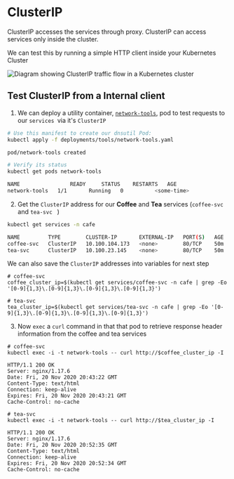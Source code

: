 # ClusterIP

ClusterIP accesses the services through proxy. ClusterIP can access services
only inside the cluster.

We can test this by running a simple HTTP client  inside your Kubernetes Cluster

![Diagram showing ClusterIP traffic flow in a Kubernetes
cluster](media/clusterip.png)

## Test ClusterIP from a Internal client

1. We can deploy a utility container,
   [`network-tools`](https://hub.docker.com/r/armsultan/network-tools), pod to
   test requests to our `services `via it's `ClusterIP`

```bash
# Use this manifest to create our dnsutil Pod:
kubectl apply -f deployments/tools/network-tools.yaml

pod/network-tools created

# Verify its status
kubectl get pods network-tools

NAME                READY     STATUS    RESTARTS   AGE
network-tools   1/1       Running   0          <some-time>
```



2. Get the `ClusterIP` address for our **Coffee** and **Tea** services
   (`coffee-svc` and `tea-svc ` )



```bash
kubectl get services -n cafe

NAME         TYPE        CLUSTER-IP       EXTERNAL-IP   PORT(S)   AGE
coffee-svc   ClusterIP   10.100.104.173   <none>        80/TCP    50m
tea-svc      ClusterIP   10.100.23.145    <none>        80/TCP    50m
```

We can also save the `ClusterIP` addresses into variables for next step

```
# coffee-svc 
coffee_cluster_ip=$(kubectl get services/coffee-svc -n cafe | grep -Eo '[0-9]{1,3}\.[0-9]{1,3}\.[0-9]{1,3}\.[0-9]{1,3}')

# tea-svc 
tea_cluster_ip=$(kubectl get services/tea-svc -n cafe | grep -Eo '[0-9]{1,3}\.[0-9]{1,3}\.[0-9]{1,3}\.[0-9]{1,3}')
```



3. Now `exec` a `curl` command in that that pod to retrieve response header
   information from the coffee and tea services

```
# coffee-svc
kubectl exec -i -t network-tools -- curl http://$coffee_cluster_ip -I

HTTP/1.1 200 OK
Server: nginx/1.17.6
Date: Fri, 20 Nov 2020 20:43:22 GMT
Content-Type: text/html
Connection: keep-alive
Expires: Fri, 20 Nov 2020 20:43:21 GMT
Cache-Control: no-cache

# tea-svc
kubectl exec -i -t network-tools -- curl http://$tea_cluster_ip -I

HTTP/1.1 200 OK
Server: nginx/1.17.6
Date: Fri, 20 Nov 2020 20:52:35 GMT
Content-Type: text/html
Connection: keep-alive
Expires: Fri, 20 Nov 2020 20:52:34 GMT
Cache-Control: no-cache

```

